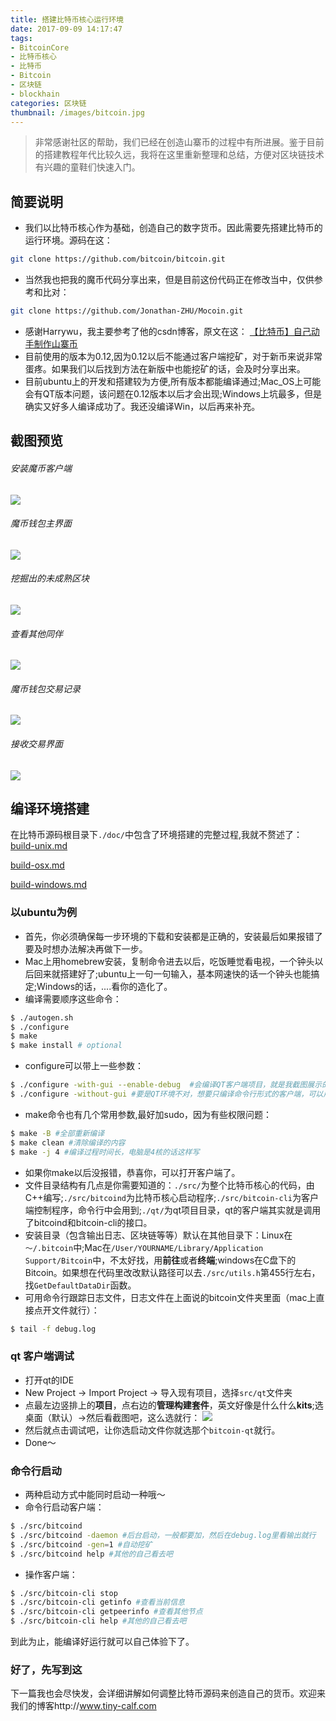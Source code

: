 ```yaml
---
title: 搭建比特币核心运行环境
date: 2017-09-09 14:17:47
tags:
- BitcoinCore
- 比特币核心
- 比特币
- Bitcoin
- 区块链
- blockhain
categories: 区块链
thumbnail: /images/bitcoin.jpg
---
```


> 非常感谢社区的帮助，我们已经在创造山寨币的过程中有所进展。鉴于目前的搭建教程年代比较久远，我将在这里重新整理和总结，方便对区块链技术有兴趣的童鞋们快速入门。

## 简要说明
* 我们以比特币核心作为基础，创造自己的数字货币。因此需要先搭建比特币的运行环境。源码在这：
```bash
git clone https://github.com/bitcoin/bitcoin.git
```
*  当然我也把我的魔币代码分享出来，但是目前这份代码正在修改当中，仅供参考和比对：
```bash
git clone https://github.com/Jonathan-ZHU/Mocoin.git
```

*  感谢Harrywu，我主要参考了他的csdn博客，原文在这：
[【比特币】自己动手制作山寨币](http://blog.csdn.net/hacode/article/details/40422535)
*  目前使用的版本为0.12,因为0.12以后不能通过客户端挖矿，对于新币来说非常蛋疼。如果我们以后找到方法在新版中也能挖矿的话，会及时分享出来。
*  目前ubuntu上的开发和搭建较为方便,所有版本都能编译通过;Mac_OS上可能会有QT版本问题，该问题在0.12版本以后才会出现;Windows上坑最多，但是确实又好多人编译成功了。我还没编译Win，以后再来补充。
## 截图预览
###### 安装魔币客户端
![](/images/-------.png)
###### 魔币钱包主界面
![](/images/--------1.png)
###### 挖掘出的未成熟区块
![](/images/--------2.png)
###### 查看其他同伴
![](/images/2017-06-27-11-49-25----.png)
###### 魔币钱包交易记录
![](/images/----------.png)
###### 接收交易界面
![](/images/------.png)
## 编译环境搭建
在比特币源码根目录下`./doc/`中包含了环境搭建的完整过程,我就不赘述了：<br>[build-unix.md](https://github.com/bitcoin/bitcoin/blob/master/doc/build-unix.md)

[build-osx.md](https://github.com/bitcoin/bitcoin/blob/master/doc/build-osx.md)

[build-windows.md](https://github.com/bitcoin/bitcoin/blob/master/doc/build-windows.md)
<br>
### 以ubuntu为例<br>
*  首先，你必须确保每一步环境的下载和安装都是正确的，安装最后如果报错了要及时想办法解决再做下一步。
*  Mac上用homebrew安装，复制命令进去以后，吃饭睡觉看电视，一个钟头以后回来就搭建好了;ubuntu上一句一句输入，基本网速快的话一个钟头也能搞定;Windows的话，....看你的造化了。
*  编译需要顺序这些命令：
```bash
$ ./autogen.sh
$ ./configure
$ make
$ make install # optional
```
*  configure可以带上一些参数：
```bash
$ ./configure -with-gui --enable-debug  #会编译QT客户端项目，就是我截图展示的内容
$ ./configure -without-gui #要是QT环境不对，想要只编译命令行形式的客户端，可以用这个
```
* make命令也有几个常用参数,最好加sudo，因为有些权限问题：
```bash
$ make -B #全部重新编译
$ make clean #清除编译的内容
$ make -j 4 #编译过程时间长，电脑是4核的话这样写
```
* 如果你make以后没报错，恭喜你，可以打开客户端了。
* 文件目录结构有几点是你需要知道的：`./src/`为整个比特币核心的代码，由C++编写;`./src/bitcoind`为比特币核心启动程序;`./src/bitcoin-cli`为客户端控制程序，命令行中会用到;`./qt/`为qt项目目录，qt的客户端其实就是调用了bitcoind和bitcoin-cli的接口。
* 安装目录（包含输出日志、区块链等等）默认在其他目录下：Linux在`～/.bitcoin`中;Mac在`/User/YOURNAME/Library/Application Support/Bitcoin`中，不太好找，用**前往**或者**终端**;windows在C盘下的Bitcoin。如果想在代码里改改默认路径可以去`./src/utils.h`第455行左右，找`GetDefaultDataDir`函数。
*  可用命令行跟踪日志文件，日志文件在上面说的bitcoin文件夹里面（mac上直接点开文件就行）：
```bash
$ tail -f debug.log
```

### qt 客户端调试
*  打开qt的IDE
*  New Project -> Import Project -> 导入现有项目，选择`src/qt`文件夹
* 点最左边竖排上的**项目**，点右边的**管理构建套件**，英文好像是什么什么**kits**;选桌面（默认）->然后看截图吧，这么选就行：
![](/images/xiangmu.png)
* 然后就点击调试吧，让你选启动文件你就选那个`bitcoin-qt`就行。
* Done～
### 命令行启动
* 两种启动方式中能同时启动一种哦～
* 命令行启动客户端：
```bash
$ ./src/bitcoind
$ ./src/bitcoind -daemon #后台启动，一般都要加，然后在debug.log里看输出就行
$ ./src/bitcoind -gen=1 #自动挖矿
$ ./src/bitcoind help #其他的自己看去吧
```
* 操作客户端：
```bash
$ ./src/bitcoin-cli stop
$ ./src/bitcoin-cli getinfo #查看当前信息
$ ./src/bitcoin-cli getpeerinfo #查看其他节点
$ ./src/bitcoin-cli help #其他的自己看去吧
```
到此为止，能编译好运行就可以自己体验下了。
### 好了，先写到这
下一篇我也会尽快发，会详细讲解如何调整比特币源码来创造自己的货币。欢迎来我们的博客http://www.tiny-calf.com

